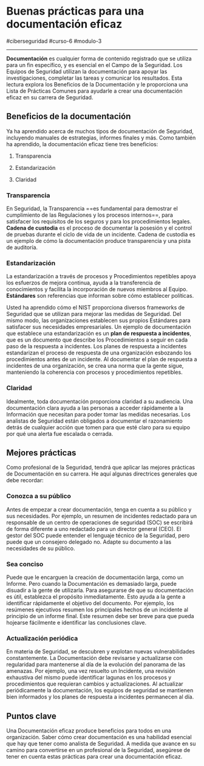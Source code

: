 # Buenas prácticas para una documentación eficaz
#ciberseguridad #curso-6 #modulo-3 

---
**Documentación** es cualquier forma de contenido registrado que se utiliza para un fin específico, y es esencial en el Campo de la Seguridad. Los Equipos de Seguridad utilizan la documentación para apoyar las investigaciones, completar las tareas y comunicar los resultados. Esta lectura explora los Beneficios de la Documentación y le proporciona una Lista de Prácticas Comunes para ayudarle a crear una documentación eficaz en su carrera de Seguridad.
## Beneficios de la documentación

Ya ha aprendido acerca de muchos tipos de documentación de Seguridad, incluyendo manuales de estrategias, informes finales y más. Como también ha aprendido, la documentación eficaz tiene tres beneficios:

1. Transparencia

2. Estandarización

3. Claridad
### Transparencia

En Seguridad, la Transparencia ==es fundamental para demostrar el cumplimiento de las Regulaciones y los procesos internos==, para satisfacer los requisitos de los seguros y para los procedimientos legales. **Cadena de custodia** es el proceso de documentar la posesión y el control de pruebas durante el ciclo de vida de un incidente. Cadena de custodia es un ejemplo de cómo la documentación produce transparencia y una pista de auditoría.
### Estandarización

La estandarización a través de procesos y Procedimientos repetibles apoya los esfuerzos de mejora continua, ayuda a la transferencia de conocimientos y facilita la incorporación de nuevos miembros al Equipo. **Estándares** son referencias que informan sobre cómo establecer políticas.

Usted ha aprendido cómo el NIST proporciona diversos frameworks de Seguridad que se utilizan para mejorar las medidas de Seguridad. Del mismo modo, las organizaciones establecen sus propios Estándares para satisfacer sus necesidades empresariales. Un ejemplo de documentación que establece una estandarización es un **plan de respuesta a incidentes**, que es un documento que describe los Procedimientos a seguir en cada paso de la respuesta a incidentes. Los planes de respuesta a incidentes estandarizan el proceso de respuesta de una organización esbozando los procedimientos antes de un incidente. Al documentar el plan de respuesta a incidentes de una organización, se crea una norma que la gente sigue, manteniendo la coherencia con procesos y procedimientos repetibles.
### Claridad

Idealmente, toda documentación proporciona claridad a su audiencia. Una documentación clara ayuda a las personas a acceder rápidamente a la Información que necesitan para poder tomar las medidas necesarias. Los analistas de Seguridad están obligados a documentar el razonamiento detrás de cualquier acción que tomen para que esté claro para su equipo por qué una alerta fue escalada o cerrada.
## Mejores prácticas

Como profesional de la Seguridad, tendrá que aplicar las mejores prácticas de Documentación en su carrera. He aquí algunas directrices generales que debe recordar:
### Conozca a su público

Antes de empezar a crear documentación, tenga en cuenta a su público y sus necesidades. Por ejemplo, un resumen de incidentes redactado para un responsable de un centro de operaciones de seguridad (SOC) se escribirá de forma diferente a uno redactado para un director general (CEO). El gestor del SOC puede entender el lenguaje técnico de la Seguridad, pero puede que un consejero delegado no. Adapte su documento a las necesidades de su público.
### Sea conciso

Puede que le encarguen la creación de documentación larga, como un Informe. Pero cuando la Documentación es demasiado larga, puede disuadir a la gente de utilizarla. Para asegurarse de que su documentación es útil, establezca el propósito inmediatamente. Esto ayuda a la gente a identificar rápidamente el objetivo del documento. Por ejemplo, los resúmenes ejecutivos resumen los principales hechos de un incidente al principio de un informe final. Este resumen debe ser breve para que pueda hojearse fácilmente e identificar las conclusiones clave.
### Actualización periódica

En materia de Seguridad, se descubren y explotan nuevas vulnerabilidades constantemente. La Documentación debe revisarse y actualizarse con regularidad para mantenerse al día de la evolución del panorama de las amenazas. Por ejemplo, una vez resuelto un Incidente, una revisión exhaustiva del mismo puede identificar lagunas en los procesos y procedimientos que requieran cambios y actualizaciones. Al actualizar periódicamente la documentación, los equipos de seguridad se mantienen bien informados y los planes de respuesta a incidentes permanecen al día.
## Puntos clave

Una Documentación eficaz produce beneficios para todos en una organización. Saber cómo crear documentación es una habilidad esencial que hay que tener como analista de Seguridad. A medida que avance en su camino para convertirse en un profesional de la Seguridad, asegúrese de tener en cuenta estas prácticas para crear una documentación eficaz.
